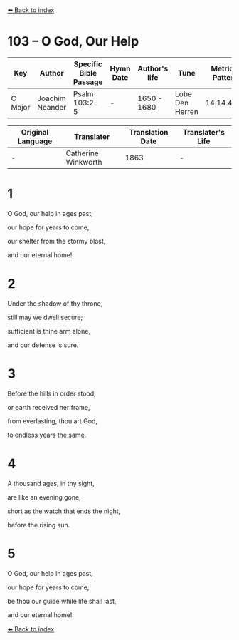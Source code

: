 [⬅️ Back to index](../README.md)

# 103 – O God, Our Help

Key | Author   | Specific Bible Passage     |Hymn Date |Author's life |Tune |Metrical Pattern   |Composer/Source                                                                                        
-- | --------- | ---------------------------|----------|--------------|-----|-------------------|-------------   
C Major  | Joachim Neander      | Psalm 103:2-5 | -  | 1650 - 1680 | Lobe Den Herren | 14.14.4.7.8 | Chorale Book for England, 1863 

Original Language | Translater | Translation Date   | Translater's Life     
----------------- | --------- | --------------------|-------------   
\-  | Catherine Winkworth      | 1863 | -  | 1827 - 1878 



# 1

O God, our help in ages past,

our hope for years to come,

our shelter from the stormy blast,

and our eternal home!



# 2

Under the shadow of thy throne,

still may we dwell secure;

sufficient is thine arm alone,

and our defense is sure.



# 3

Before the hills in order stood,

or earth received her frame,

from everlasting, thou art God,

to endless years the same.



# 4

A thousand ages, in thy sight,

are like an evening gone;

short as the watch that ends the night,

before the rising sun.



# 5

O God, our help in ages past,

our hope for years to come;

be thou our guide while life shall last,

and our eternal home!

[⬅️ Back to index](../README.md)
